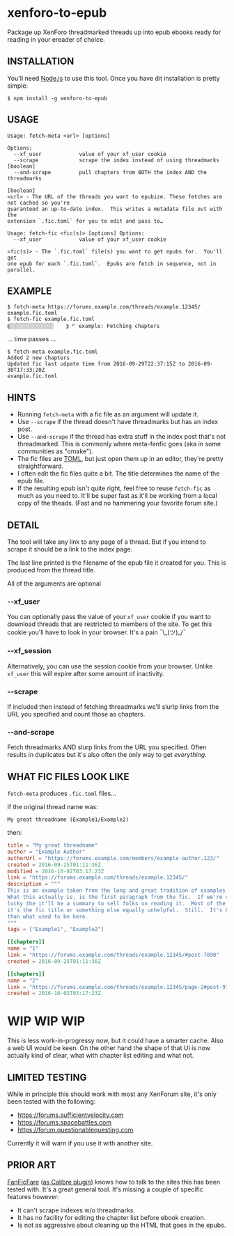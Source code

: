 # xenforo-to-epub

Package up XenForo threadmarked threads up into epub ebooks ready for
reading in your ereader of choice.

## INSTALLATION

You'll need [Node.js](https://nodejs.org) to use this tool.  Once you have
dit installation is pretty simple:

```console
$ npm install -g xenforo-to-epub
```


## USAGE

```
Usage: fetch-meta <url> [options]

Options:
  --xf_user            value of your xf_user cookie
  --scrape             scrape the index instead of using threadmarks   [boolean]
  --and-scrape         pull chapters from BOTH the index AND the threadmarks
                                                                       [boolean]
<url> - The URL of the threads you want to epubize. These fetches are not cached so you're
guaranteed an up-to-date index.  This writes a metadata file out with the
extension `.fic.toml` for you to edit and pass to…

Usage: fetch-fic <fic(s)> [options] Options:
  --xf_user            value of your xf_user cookie

<fic(s)> - The `.fic.toml` file(s) you want to get epubs for.  You'll get
one epub for each `.fic.toml`.  Epubs are fetch in sequence, not in
parallel.
```

## EXAMPLE

```console
$ fetch-meta https://forums.example.com/threads/example.12345/
example.fic.toml
$ fetch-fic example.fic.toml
⸨░░░░░░░░░░░░░░    ⸩ ⠋ example: Fetching chapters
```

… time passes …
```console
$ fetch-meta example.fic.toml
Added 2 new chapters
Updated fic last udpate time from 2016-09-29T22:37:15Z to 2016-09-30T17:33:20Z
example.fic.toml
```

## HINTS

* Running `fetch-meta` with a fic file as an argument will update it.
* Use `--scrape` if the thread doesn't have threadmarks but has an index post.
* Use `--and-scrape` if the thread has extra stuff in the index post that's
  not threadmarked.  This is commonly where meta-fanfic goes (aka in some
  communities as "omake").
* The fic files are [TOML](https://github.com/toml-lang/toml), but just open
  them up in an editor, they're pretty straightforward.
* I often edit the fic files quite a bit.  The title determines the name of
  the epub file.
* If the resulting epub isn't quite right, feel free to reuse `fetch-fic` as much
  as you need to. It'll be super fast as it'll be working from a local copy of
  the theads. (Fast and no hammering your favorite forum site.)

## DETAIL

The tool will take any link to any page of a thread.  But if you intend to
scrape it should be a link to the index page.

The last line printed is the filename of the epub file it created for you.
This is produced from the thread title.


All of the arguments are optional

### --xf_user <cookie>

You can optionally pass the value of your `xf_user` cookie if you want to
download threads that are restricted to members of the site.  To get this
cookie you'll have to look in your browser. It's a pain ¯\\\_(ツ)\_/¯

### --xf_session <cookie>

Alternatively, you can use the session cookie from your browser.  Unlike
`xf_user` this will expire after some amount of inactivity.

### --scrape

If included then instead of fetching threadmarks we'll slurlp links from the
URL you specified and count those as chapters.

### --and-scrape

Fetch threadmarks AND slurp links from the URL you specified. Often results in
duplicates but it's also often the only way to get _everything_.

## WHAT FIC FILES LOOK LIKE

`fetch-meta` produces `.fic.toml` files…

If the original thread name was:

```
My great threadname (Example1/Example2)
```

then:

```toml
title = "My great threadname"
author = "Example Author"
authorUrl = "https://forums.example.com/members/example-author.123/"
created = 2016-09-25T01:11:36Z
modified = 2016-10-02T03:17:23Z
link = "https://forums.example.com/threads/example.12345/"
description = """
This is an example taken from the long and great tradition of examples.
What this actually is, is the first paragraph from the fic.  If we're very
lucky the it'll be a summary to sell folks on reading it.  Most of the time
it's the fic title or something else equally unhelpful.  Still.  It's better
than what used to be here.
"""
tags = ["Example1", "Example2"]

[[chapters]]
name = "1"
link = "https://forums.example.com/threads/example.12345/#post-7890"
created = 2016-09-25T01:11:36Z

[[chapters]]
name = "2"
link = "https://forums.example.com/threads/example.12345/page-2#post-9783"
created = 2016-10-02T03:17:23Z
```

# WIP WIP WIP

This is less work-in-progressy now, but it could have a smarter cache.  Also
a web UI would be keen.  On the other hand the shape of that UI is now
actually kind of clear, what with chapter list editing and what not.

## LIMITED TESTING

While in principle this should work with most any XenForum site, it's only
been tested with the following:

* https://forums.sufficientvelocity.com
* https://forums.spacebattles.com
* https://forum.questionablequesting.com

Currently it will warn if you use it with another site.

## PRIOR ART

[FanFicFare](https://fanficfare.appspot.com/) ([as Calibre plugin](http://www.mobileread.com/forums/showthread.php?t=259221))
knows how to talk to the sites
this has been tested with.  It's a great general tool.  It's missing a
couple of specific features however:

* It can't scrape indexes w/o threadmarks.
* It has no facility for editing the chapter list before ebook creation.
* Is not as aggressive about cleaning up the HTML that goes in the epubs.
